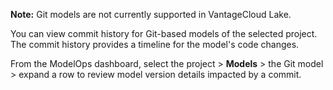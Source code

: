 **Note:** Git models are not currently supported in VantageCloud Lake.

You can view commit history for Git-based models of the selected project. The commit history provides a timeline for the model's code changes.

From the ModelOps dashboard, select the project > **Models** > the Git model > expand a row to review model version details impacted by a commit.

